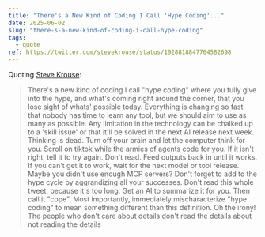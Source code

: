 ```yaml
---
title: "There's a New Kind of Coding I Call 'Hype Coding'..."
date: 2025-06-02
slug: "there-s-a-new-kind-of-coding-i-call-hype-coding"
tags:
  - quote
ref: https://twitter.com/stevekrouse/status/1928818847764582698
---
```


Quoting [Steve Krouse](https://twitter.com/stevekrouse/status/1928818847764582698):

> There's a new kind of coding I call "hype coding" where you fully give into the hype, and what's coming right around the corner, that you lose sight of whats' possible today. Everything is changing so fast that nobody has time to learn any tool, but we should aim to use as many as possible. Any limitation in the technology can be chalked up to a 'skill issue' or that it'll be solved in the next AI release next week. Thinking is dead. Turn off your brain and let the computer think for you. Scroll on tiktok while the armies of agents code for you. If it isn't right, tell it to try again. Don't read. Feed outputs back in until it works. If you can't get it to work, wait for the next model or tool release. Maybe you didn't use enough MCP servers? Don't forget to add to the hype cycle by aggrandizing all your successes. Don't read this whole tweet, because it's too long. Get an AI to summarize it for you. Then call it "cope". Most importantly, immediately mischaracterize "hype coding" to mean something different than this definition. Oh the irony! The people who don't care about details don't read the details about not reading the details
